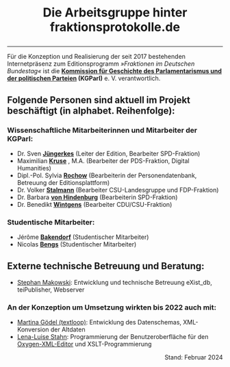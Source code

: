 # <p style="text-align: center;">Die Arbeitsgruppe hinter fraktionsprotokolle.de</p>

------

Für die Konzeption und Realisierung der seit 2017 bestehenden Internetpräsenz zum Editionsprogramm *»Fraktionen im Deutschen Bundestag«* ist die **[Kommission für Geschichte des Parlamentarismus und der politischen Parteien](http://www.kgparl.de/) (KGParl)** e. V. verantwortlich.

## Folgende Personen sind aktuell im Projekt beschäftigt (in alphabet. Reihenfolge):

### Wissenschaftliche Mitarbeiterinnen und Mitarbeiter der KGParl:

- Dr. Sven **[Jüngerkes](https://kgparl.de/personen/sven-juengerkes/)** (Leiter der Edition, Bearbeiter SPD-Fraktion)
- Maximilian **[Kruse](https://kgparl.de/personen/maximilian-kruse/)** , M.A. (Bearbeiter der PDS-Fraktion, Digital Humanities)
- Dipl.-Pol. Sylvia **[Rochow](https://kgparl.de/personen/sylvia-rochow/)** (Bearbeiterin der Personendatenbank, Betreuung der Editionsplattform)
- Dr. Volker **[Stalmann](https://kgparl.de/personen/volker-stalmann/)** (Bearbeiter CSU-Landesgruppe und FDP-Fraktion)
- Dr. Barbara **[von Hindenburg](https://kgparl.de/personen/barbara-von-hindenburg/)** (Bearbeiterin SPD-Fraktion)
- Dr. Benedikt **[Wintgens](https://kgparl.de/personen/benedikt-wintgens/)** (Bearbeiter CDU/CSU-Fraktion)

### Studentische Mitarbeiter:

- Jérôme **[Bakendorf](https://kgparl.de/personen/jerome-bakendorf/)** (Studentischer Mitarbeiter)
- Nicolas **[Bengs](https://kgparl.de/personen/nicolas-bengs/)** (Studentischer Mitarbeiter)



## Externe technische Betreuung und Beratung:

- [Stephan Makowski](https://www.stephan-makowski.de/): Entwicklung und technische Betreuung eXist_db, teiPublisher, Webserver

### An der Konzeption um Umsetzung wirkten bis 2022 auch mit:

- [Martina Gödel (textloop)](https://textloop.de/): Entwicklung des Datenschemas, XML-Konversion der Altdaten
- [Lena-Luise Stahn](https://www.geschichte.uni-wuppertal.de/de/personen/digital-humanities/lena-luise-stahn-ma.html): Programmierung der Benutzeroberfläche für den [Oxygen-XML-Editor](https://www.oxygenxml.com/) und XSLT-Programmierung

<p/>

<p style="text-align: right;">Stand: Februar 2024</p>

